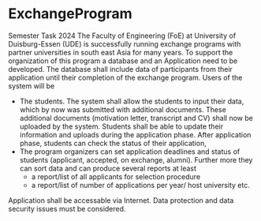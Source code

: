 # ExchangeProgram

Semester Task 2024
The Faculty of Engineering (FoE) at University of Duisburg-Essen (UDE) is
successfully running exchange programs with partner universities in south east
Asia for many years. To support the organization of this program a database and
an Application need to be developed. The database shall include data of
participants from their application until their completion of the exchange
program.
Users of the system will be
- The students. The system shall allow the students to input their data,
which by now was submitted with additional documents. These additional
documents (motivation letter, transcript and CV) shall now be uploaded
by the system. Students shall be able to update their information and
uploads during the application phase. After application phase, students
can check the status of their application,
- The program organizers can set application deadlines and status of
students (applicant, accepted, on exchange, alumni). Further more they
can sort data and can produce several reports at least
  - a report/list of all applicants for selection procedure
  - a report/list of number of applications per year/ host university
etc.

Application shall be accessable via Internet. Data protection and data security
issues must be considered.
